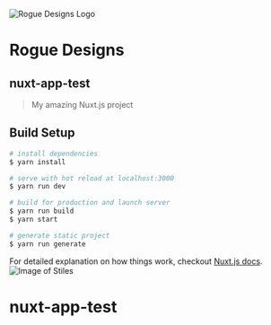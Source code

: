 ![Rogue Designs Logo](https://storage.googleapis.com/stiles-images/RogueLogo-256x158.png)

# Rogue Designs

## nuxt-app-test

> My amazing Nuxt.js project

## Build Setup

``` bash
# install dependencies
$ yarn install

# serve with hot reload at localhost:3000
$ yarn run dev

# build for production and launch server
$ yarn run build
$ yarn start

# generate static project
$ yarn run generate
```

For detailed explanation on how things work, checkout [Nuxt.js docs](https://nuxtjs.org).
![Image of Stiles](https://storage.googleapis.com/stiles-images/StilesLogo.png)
# nuxt-app-test

